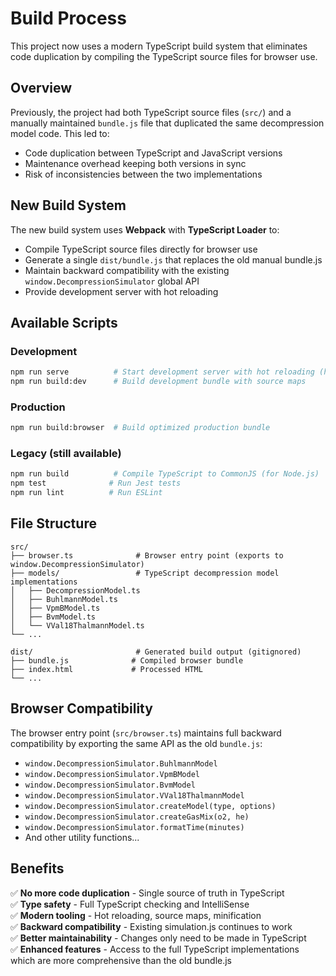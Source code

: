# Build Process

This project now uses a modern TypeScript build system that eliminates code duplication by compiling the TypeScript source files for browser use.

## Overview

Previously, the project had both TypeScript source files (`src/`) and a manually maintained `bundle.js` file that duplicated the same decompression model code. This led to:
- Code duplication between TypeScript and JavaScript versions
- Maintenance overhead keeping both versions in sync
- Risk of inconsistencies between the two implementations

## New Build System

The new build system uses **Webpack** with **TypeScript Loader** to:
- Compile TypeScript source files directly for browser use
- Generate a single `dist/bundle.js` that replaces the old manual bundle.js
- Maintain backward compatibility with the existing `window.DecompressionSimulator` global API
- Provide development server with hot reloading

## Available Scripts

### Development
```bash
npm run serve          # Start development server with hot reloading (http://localhost:3000)
npm run build:dev      # Build development bundle with source maps
```

### Production
```bash
npm run build:browser  # Build optimized production bundle
```

### Legacy (still available)
```bash
npm run build          # Compile TypeScript to CommonJS (for Node.js)
npm test              # Run Jest tests
npm run lint          # Run ESLint
```

## File Structure

```
src/
├── browser.ts              # Browser entry point (exports to window.DecompressionSimulator)
├── models/                 # TypeScript decompression model implementations
│   ├── DecompressionModel.ts
│   ├── BuhlmannModel.ts
│   ├── VpmBModel.ts
│   ├── BvmModel.ts
│   └── VVal18ThalmannModel.ts
└── ...

dist/                       # Generated build output (gitignored)
├── bundle.js              # Compiled browser bundle
├── index.html             # Processed HTML
└── ...
```

## Browser Compatibility

The browser entry point (`src/browser.ts`) maintains full backward compatibility by exporting the same API as the old `bundle.js`:

- `window.DecompressionSimulator.BuhlmannModel`
- `window.DecompressionSimulator.VpmBModel`
- `window.DecompressionSimulator.BvmModel`
- `window.DecompressionSimulator.VVal18ThalmannModel`
- `window.DecompressionSimulator.createModel(type, options)`
- `window.DecompressionSimulator.createGasMix(o2, he)`
- `window.DecompressionSimulator.formatTime(minutes)`
- And other utility functions...

## Benefits

✅ **No more code duplication** - Single source of truth in TypeScript  
✅ **Type safety** - Full TypeScript checking and IntelliSense  
✅ **Modern tooling** - Hot reloading, source maps, minification  
✅ **Backward compatibility** - Existing simulation.js continues to work  
✅ **Better maintainability** - Changes only need to be made in TypeScript  
✅ **Enhanced features** - Access to the full TypeScript implementations which are more comprehensive than the old bundle.js